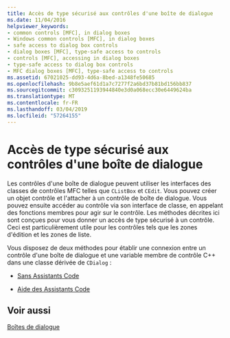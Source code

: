 ```yaml
---
title: Accès de type sécurisé aux contrôles d'une boîte de dialogue
ms.date: 11/04/2016
helpviewer_keywords:
- common controls [MFC], in dialog boxes
- Windows common controls [MFC], in dialog boxes
- safe access to dialog box controls
- dialog boxes [MFC], type-safe access to controls
- controls [MFC], accessing in dialog boxes
- type-safe access to dialog box controls
- MFC dialog boxes [MFC], type-safe access to controls
ms.assetid: 67021025-dd93-4d6a-8bed-a1348fe50685
ms.openlocfilehash: 9b8e5aef61d1a7c7277f2a6bd37b81bd156bb837
ms.sourcegitcommit: c3093251193944840e3d0a068ecc30e6449624ba
ms.translationtype: MT
ms.contentlocale: fr-FR
ms.lasthandoff: 03/04/2019
ms.locfileid: "57264155"
---
```

# <a name="type-safe-access-to-controls-in-a-dialog-box"></a>Accès de type sécurisé aux contrôles d'une boîte de dialogue

Les contrôles d'une boîte de dialogue peuvent utiliser les interfaces des classes de contrôles MFC telles que `CListBox` et `CEdit`. Vous pouvez créer un objet contrôle et l'attacher à un contrôle de boîte de dialogue. Vous pouvez ensuite accéder au contrôle via son interface de classe, en appelant des fonctions membres pour agir sur le contrôle. Les méthodes décrites ici sont conçues pour vous donner un accès de type sécurisé à un contrôle. Ceci est particulièrement utile pour les contrôles tels que les zones d'édition et les zones de liste.

Vous disposez de deux méthodes pour établir une connexion entre un contrôle d'une boîte de dialogue et une variable membre de contrôle C++ dans une classe dérivée de `CDialog` :

- [Sans Assistants Code](../mfc/type-safe-access-to-controls-without-code-wizards.md)

- [Aide des Assistants Code](../mfc/type-safe-access-to-controls-with-code-wizards.md)

## <a name="see-also"></a>Voir aussi

[Boîtes de dialogue](../mfc/dialog-boxes.md)
